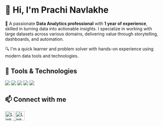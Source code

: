 # 👋 Hi, I'm Prachi Navlakhe

🎯 A passionate **Data Analytics professional** with **1 year of experience**, skilled in turning data into actionable insights. I specialize in working with large datasets across various domains, delivering value through storytelling, dashboards, and automation.

🔍 I'm a quick learner and problem solver with hands-on experience using modern data tools and technologies.

## 🔧 Tools & Technologies

<p align="left">
  <img src="https://img.shields.io/badge/Excel-217346?style=for-the-badge&logo=microsoft-excel&logoColor=white" />
  <img src="https://img.shields.io/badge/SQL-CC2927?style=for-the-badge&logo=Microsoft%20SQL%20Server&logoColor=white" />
  <img src="https://img.shields.io/badge/Python-3776AB?style=for-the-badge&logo=python&logoColor=white" />
  <img src="https://img.shields.io/badge/Tableau-E97627?style=for-the-badge&logo=Tableau&logoColor=white" />
  <img src="https://img.shields.io/badge/Power%20BI-F2C811?style=for-the-badge&logo=Power%20BI&logoColor=black" />
</p>

## 📫 Connect with me

<p align="left">
  <a href="mailto:prachinavlakhe121@gmail.com">
   <img src="https://img.icons8.com/color/48/000000/linkedin.png" alt="LinkedIn" width="30" height="30"/>
  </a>
  <a href="https://www.linkedin.com/in/prachi-navlakhe/">
    <img src="https://cdn.jsdelivr.net/gh/devicons/devicon/icons/linkedin/linkedin-original.svg" alt="LinkedIn" width="30" height="30"/>
  </a>
</p>
